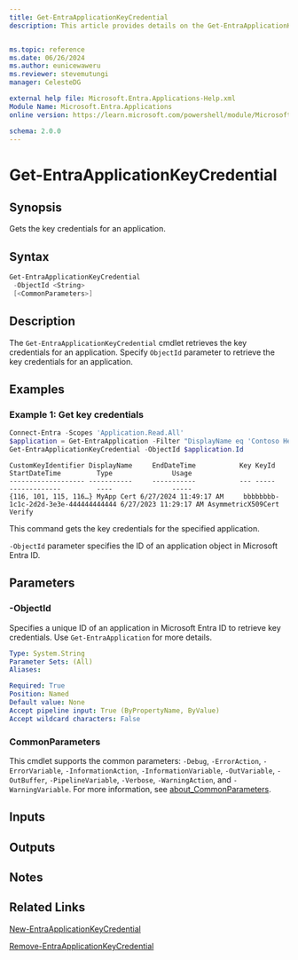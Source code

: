 ```yaml
---
title: Get-EntraApplicationKeyCredential
description: This article provides details on the Get-EntraApplicationKeyCredential command.


ms.topic: reference
ms.date: 06/26/2024
ms.author: eunicewaweru
ms.reviewer: stevemutungi
manager: CelesteDG

external help file: Microsoft.Entra.Applications-Help.xml
Module Name: Microsoft.Entra.Applications
online version: https://learn.microsoft.com/powershell/module/Microsoft.Entra.Applications/Get-EntraApplicationKeyCredential

schema: 2.0.0
---
```


# Get-EntraApplicationKeyCredential

## Synopsis

Gets the key credentials for an application.

## Syntax

```powershell
Get-EntraApplicationKeyCredential
 -ObjectId <String>
 [<CommonParameters>]
```

## Description

The `Get-EntraApplicationKeyCredential` cmdlet retrieves the key credentials for an application. Specify `ObjectId` parameter to retrieve the key credentials for an application.

## Examples

### Example 1: Get key credentials

```powershell
Connect-Entra -Scopes 'Application.Read.All'
$application = Get-EntraApplication -Filter "DisplayName eq 'Contoso Helpdesk Application'"
Get-EntraApplicationKeyCredential -ObjectId $application.Id
```

```Output
CustomKeyIdentifier DisplayName     EndDateTime           Key KeyId                                StartDateTime         Type               Usage
------------------- -----------     -----------           --- -----                                -------------         ----               -----
{116, 101, 115, 116…} MyApp Cert 6/27/2024 11:49:17 AM     bbbbbbbb-1c1c-2d2d-3e3e-444444444444 6/27/2023 11:29:17 AM AsymmetricX509Cert Verify
```

This command gets the key credentials for the specified application.

`-ObjectId` parameter specifies the ID of an application object in Microsoft Entra ID.

## Parameters

### -ObjectId

Specifies a unique ID of an application in Microsoft Entra ID to retrieve key credentials. Use `Get-EntraApplication` for more details.

```yaml
Type: System.String
Parameter Sets: (All)
Aliases:

Required: True
Position: Named
Default value: None
Accept pipeline input: True (ByPropertyName, ByValue)
Accept wildcard characters: False
```

### CommonParameters

This cmdlet supports the common parameters: `-Debug`, `-ErrorAction`, `-ErrorVariable`, `-InformationAction`, `-InformationVariable`, `-OutVariable`, `-OutBuffer`, `-PipelineVariable`, `-Verbose`, `-WarningAction`, and `-WarningVariable`. For more information, see [about_CommonParameters](https://go.microsoft.com/fwlink/?LinkID=113216).

## Inputs

## Outputs

## Notes

## Related Links

[New-EntraApplicationKeyCredential](New-EntraApplicationKeyCredential.md)

[Remove-EntraApplicationKeyCredential](Remove-EntraApplicationKeyCredential.md)
